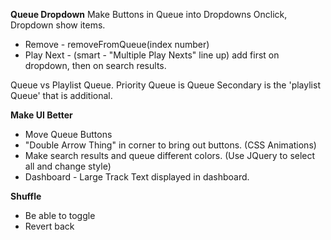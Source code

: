 **Queue Dropdown**
Make Buttons in Queue into Dropdowns
Onclick, Dropdown show items.
- Remove - removeFromQueue(index number)
- Play Next - (smart - "Multiple Play Nexts" line up) add first on dropdown, then on search results.


Queue vs Playlist Queue.
Priority Queue is Queue
Secondary is the 'playlist Queue' that is additional.

**Make UI Better**
- Move Queue Buttons
- "Double Arrow Thing" in corner to bring out buttons.  (CSS Animations)
- Make search results and queue different colors. (Use JQuery to select all and change style)
- Dashboard - Large Track Text displayed in dashboard.

**Shuffle**
- Be able to toggle
- Revert back

